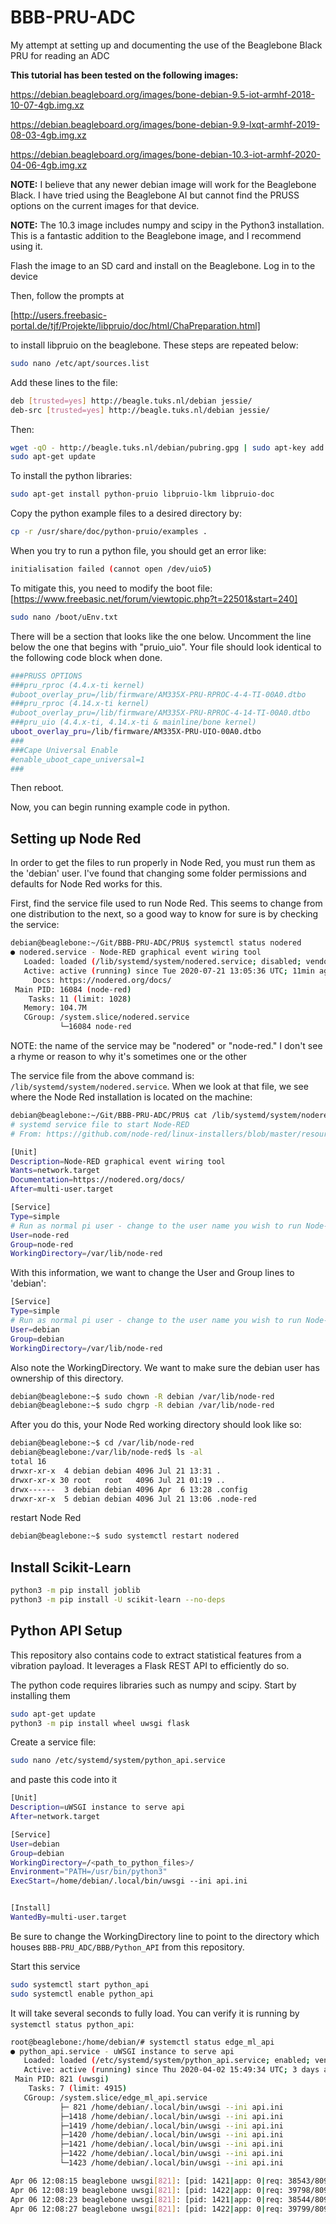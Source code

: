 # BBB-PRU-ADC
My attempt at setting up and documenting the use of the Beaglebone Black PRU for reading an ADC

__This tutorial has been tested on the following images:__

https://debian.beagleboard.org/images/bone-debian-9.5-iot-armhf-2018-10-07-4gb.img.xz

https://debian.beagleboard.org/images/bone-debian-9.9-lxqt-armhf-2019-08-03-4gb.img.xz

https://debian.beagleboard.org/images/bone-debian-10.3-iot-armhf-2020-04-06-4gb.img.xz

__NOTE:__ I believe that any newer debian image will work for the Beaglebone Black. I have tried using the Beaglebone AI but cannot find the PRUSS options on the current images for that device.

__NOTE:__ The 10.3 image includes numpy and scipy in the Python3 installation. This is a fantastic addition to the Beaglebone image, and I recommend using it.

Flash the image to an SD card and install on the Beaglebone. Log in to the device

Then, follow the prompts at

[http://users.freebasic-portal.de/tjf/Projekte/libpruio/doc/html/ChaPreparation.html]

to install libpruio on the beaglebone. These steps are repeated below:

```bash
sudo nano /etc/apt/sources.list
```

Add these lines to the file:

```bash
deb [trusted=yes] http://beagle.tuks.nl/debian jessie/
deb-src [trusted=yes] http://beagle.tuks.nl/debian jessie/
```

Then:

```bash
wget -qO - http://beagle.tuks.nl/debian/pubring.gpg | sudo apt-key add -
sudo apt-get update
```

To install the python libraries:

```bash
sudo apt-get install python-pruio libpruio-lkm libpruio-doc
```

Copy the python example files to a desired directory by:

```bash
cp -r /usr/share/doc/python-pruio/examples .
```

When you try to run a python file, you should get an error like:

```bash
initialisation failed (cannot open /dev/uio5)
```

To mitigate this, you need to modify the boot file:
[https://www.freebasic.net/forum/viewtopic.php?t=22501&start=240]

```bash
sudo nano /boot/uEnv.txt
```

There will be a section that looks like the one below. Uncomment the line below the one that begins with "pruio_uio". Your file should look identical to the following code block when done.

```bash
###PRUSS OPTIONS
###pru_rproc (4.4.x-ti kernel)
#uboot_overlay_pru=/lib/firmware/AM335X-PRU-RPROC-4-4-TI-00A0.dtbo
###pru_rproc (4.14.x-ti kernel)
#uboot_overlay_pru=/lib/firmware/AM335X-PRU-RPROC-4-14-TI-00A0.dtbo
###pru_uio (4.4.x-ti, 4.14.x-ti & mainline/bone kernel)
uboot_overlay_pru=/lib/firmware/AM335X-PRU-UIO-00A0.dtbo
###
###Cape Universal Enable
#enable_uboot_cape_universal=1
###
```

Then reboot.

Now, you can begin running example code in python.

## Setting up Node Red

In order to get the files to run properly in Node Red, you must run them as the 'debian' user. I've found that changing some folder permissions and defaults for Node Red works for this. 

First, find the service file used to run Node Red. This seems to change from one distribution to the next, so a good way to know for sure is by checking the service:

```bash
debian@beaglebone:~/Git/BBB-PRU-ADC/PRU$ systemctl status nodered
● nodered.service - Node-RED graphical event wiring tool
   Loaded: loaded (/lib/systemd/system/nodered.service; disabled; vendor preset: enabled)
   Active: active (running) since Tue 2020-07-21 13:05:36 UTC; 11min ago
     Docs: https://nodered.org/docs/
 Main PID: 16084 (node-red)
    Tasks: 11 (limit: 1028)
   Memory: 104.7M
   CGroup: /system.slice/nodered.service
           └─16084 node-red
```

NOTE: the name of the service may be "nodered" or "node-red." I don't see a rhyme or reason to why it's sometimes one or the other

The service file from the above command is: ```/lib/systemd/system/nodered.service```. When we look at that file, we see where the Node Red installation is located on the machine:

```bash
debian@beaglebone:~/Git/BBB-PRU-ADC/PRU$ cat /lib/systemd/system/nodered.service
# systemd service file to start Node-RED
# From: https://github.com/node-red/linux-installers/blob/master/resources/nodered.service

[Unit]
Description=Node-RED graphical event wiring tool
Wants=network.target
Documentation=https://nodered.org/docs/
After=multi-user.target

[Service]
Type=simple
# Run as normal pi user - change to the user name you wish to run Node-RED as
User=node-red
Group=node-red
WorkingDirectory=/var/lib/node-red
```

With this information, we want to change the User and Group lines to 'debian':

```bash
[Service]
Type=simple
# Run as normal pi user - change to the user name you wish to run Node-RED as
User=debian
Group=debian
WorkingDirectory=/var/lib/node-red
```
Also note the WorkingDirectory. We want to make sure the debian user has ownership of this directory.

```bash
debian@beaglebone:~$ sudo chown -R debian /var/lib/node-red
debian@beaglebone:~$ sudo chgrp -R debian /var/lib/node-red
```

After you do this, your Node Red working directory should look like so:

```bash
debian@beaglebone:~$ cd /var/lib/node-red
debian@beaglebone:/var/lib/node-red$ ls -al
total 16
drwxr-xr-x  4 debian debian 4096 Jul 21 13:31 .
drwxr-xr-x 30 root   root   4096 Jul 21 01:19 ..
drwx------  3 debian debian 4096 Apr  6 13:28 .config
drwxr-xr-x  5 debian debian 4096 Jul 21 13:06 .node-red
```
restart Node Red

```bash
debian@beaglebone:~$ sudo systemctl restart nodered
```

## Install Scikit-Learn

```bash
python3 -m pip install joblib
python3 -m pip install -U scikit-learn --no-deps
```

## Python API Setup

This repository also contains code to extract statistical features from a vibration payload. It leverages a Flask REST API to efficiently do so. 

The python code requires libraries such as numpy and scipy. Start by installing them

```bash
sudo apt-get update
python3 -m pip install wheel uwsgi flask
```

Create a service file:

```bash
sudo nano /etc/systemd/system/python_api.service
```

and paste this code into it

```bash
[Unit]
Description=uWSGI instance to serve api
After=network.target

[Service]
User=debian
Group=debian
WorkingDirectory=/<path_to_python_files>/
Environment="PATH=/usr/bin/python3"
ExecStart=/home/debian/.local/bin/uwsgi --ini api.ini


[Install]
WantedBy=multi-user.target

```

Be sure to change the WorkingDirectory line to point to the directory which houses ```BBB-PRU_ADC/BBB/Python_API``` from this repository.

Start this service

```bash
sudo systemctl start python_api
sudo systemctl enable python_api
```

It will take several seconds to fully load. You can verify it is running by ```systemctl status python_api```:

```bash
root@beaglebone:/home/debian/# systemctl status edge_ml_api
● python_api.service - uWSGI instance to serve api
   Loaded: loaded (/etc/systemd/system/python_api.service; enabled; vendor pres
   Active: active (running) since Thu 2020-04-02 15:49:34 UTC; 3 days ago
 Main PID: 821 (uwsgi)
    Tasks: 7 (limit: 4915)
   CGroup: /system.slice/edge_ml_api.service
           ├─ 821 /home/debian/.local/bin/uwsgi --ini api.ini
           ├─1418 /home/debian/.local/bin/uwsgi --ini api.ini
           ├─1419 /home/debian/.local/bin/uwsgi --ini api.ini
           ├─1420 /home/debian/.local/bin/uwsgi --ini api.ini
           ├─1421 /home/debian/.local/bin/uwsgi --ini api.ini
           ├─1422 /home/debian/.local/bin/uwsgi --ini api.ini
           └─1423 /home/debian/.local/bin/uwsgi --ini api.ini

Apr 06 12:08:15 beaglebone uwsgi[821]: [pid: 1421|app: 0|req: 38543/80926] 127.0
Apr 06 12:08:19 beaglebone uwsgi[821]: [pid: 1422|app: 0|req: 39798/80927] 127.0
Apr 06 12:08:23 beaglebone uwsgi[821]: [pid: 1421|app: 0|req: 38544/80928] 127.0
Apr 06 12:08:27 beaglebone uwsgi[821]: [pid: 1422|app: 0|req: 39799/80929] 127.0
```

